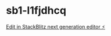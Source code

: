 # sb1-l1fjdhcq

[Edit in StackBlitz next generation editor ⚡️](https://stackblitz.com/~/github.com/Nocode4O/sb1-l1fjdhcq)